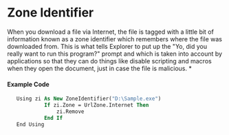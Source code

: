 Zone Identifier
===================
 

When you download a file via Internet, the file is tagged with a little bit of information known as a zone identifier which remembers where the file was downloaded from. This is what tells Explorer to put up the "Yo, did you really want to run this program?" prompt and which is taken into account by applications so that they can do things like disable scripting and macros when they open the document, just in case the file is malicious. *
 

#### <i class="icon-file"></i> Example Code
``` .vb
   Using zi As New ZoneIdentifier("D:\Sample.exe")
            If zi.Zone = UrlZone.Internet Then
                zi.Remove
            End If
   End Using
```


